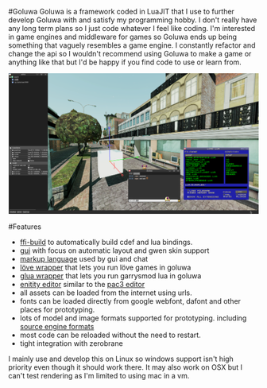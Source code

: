 #Goluwa
Goluwa is a framework coded in LuaJIT that I use to further develop Goluwa with and satisfy my programming hobby. I don't really have any long term plans so I just code whatever I feel like coding. I'm interested in game engines and middleware for games so Goluwa ends up being something that vaguely resembles a game engine. I constantly refactor and change the api so I wouldn't recommend using Goluwa to make a game or anything like that but I'd be happy if you find code to use or learn from.

![ScreenShot](https://raw.githubusercontent.com/CapsAdmin/goluwa-assets/master/extras/screenshots/goluwa.png)

#Features
* [ffi-build](https://github.com/CapsAdmin/goluwa/tree/master/src/lua/build) to automatically build cdef and lua bindings.
* [gui](src/lua/libraries/graphics/gui) with focus on automatic layout and gwen skin support
* [markup language](src/lua/libraries/graphics/gui) used by gui and chat
* [löve wrapper](src/lua/libraries/lovemu) that lets you run löve games in goluwa
* [glua wrapper](src/lua/libraries/gmod) that lets you run garrysmod lua in goluwa
* [enitity editor](src/lua/autorun/graphics) similar to the [pac3 editor](http://steamcommunity.com/sharedfiles/filedetails/?id=104691717)
* all assets can be loaded from the internet using urls.
* fonts can be loaded directly from google webfont, dafont and other places for prototyping.
* lots of model and image formats supported for prototyping. including [source engine formats](src/lua/libraries/steam)
* most code can be reloaded without the need to restart.
* tight integration with zerobrane

I mainly use and develop this on Linux so windows support isn't high priority even though it should work there. It may also work on OSX but I can't test rendering as I'm limited to using mac in a vm.
